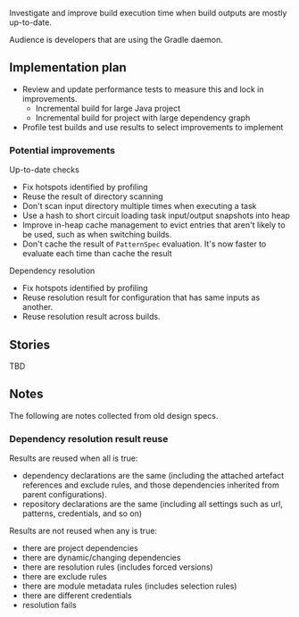 Investigate and improve build execution time when build outputs are mostly up-to-date. 

Audience is developers that are using the Gradle daemon.

## Implementation plan

- Review and update performance tests to measure this and lock in improvements.
    - Incremental build for large Java project
    - Incremental build for project with large dependency graph
- Profile test builds and use results to select improvements to implement 
        
### Potential improvements
    
Up-to-date checks    

- Fix hotspots identified by profiling
- Reuse the result of directory scanning
- Don't scan input directory multiple times when executing a task
- Use a hash to short circuit loading task input/output snapshots into heap
- Improve in-heap cache management to evict entries that aren't likely to be used, such as when switching builds.
- Don't cache the result of `PatternSpec` evaluation. It's now faster to evaluate each time than cache the result

Dependency resolution

- Fix hotspots identified by profiling
- Reuse resolution result for configuration that has same inputs as another.
- Reuse resolution result across builds.

## Stories

TBD
   
## Notes    

The following are notes collected from old design specs.

### Dependency resolution result reuse    

Results are reused when all is true:

- dependency declarations are the same (including the attached artefact references and exclude rules, and those dependencies inherited from parent configurations).
- repository declarations are the same (including all settings such as url, patterns, credentials, and so on)

Results are not reused when any is true:

- there are project dependencies
- there are dynamic/changing dependencies
- there are resolution rules (includes forced versions)
- there are exclude rules
- there are module metadata rules (includes selection rules)
- there are different credentials
- resolution fails
